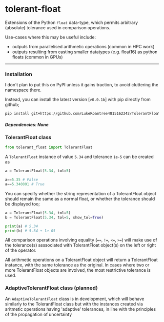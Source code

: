# tolerant-float 

Extensions of the Python `float` data-type, which permits arbitrary (absolute) tolerance used in comparison operations.

Use-cases where this may be useful include:
- outputs from parallelised arithmetic operations (common in HPC work)
- outputs resulting from casting smaller datatypes (e.g. float16) as python floats (common in GPUs)

---

### Installation

I don't plan to put this on PyPI unless it gains traction, to avoid cluttering the namespace there.

Instead, you can install the latest version [`v0.0.1b`] with pip directly from github;
```bash
pip install git+https://github.com/LukeRoantree4815162342/TolerantFloat@v0.0.1b
```

##### Dependencies: None

### TolerantFloat class

```python
from tolerant_float import TolerantFloat
```

A `TolerantFloat` instance of value `5.34` and tolerance `1e-5` can be created as
```python
a = TolerantFloat(5.34, tol=5)

a==5.35 # False
a==5.340001 # True
```

You can specify whether the string representation of a TolerantFloat object should remain the same as a normal float, or whether the tolerance should be displayed too;
```python
a = TolerantFloat(5.34, tol=5)
b = TolerantFloat(5.34, tol=5, show_tol=True)

print(a) # 5.34
print(b) # 5.34 ± 1e-05
```

All comparison operations involving equality (`==`, `!=`, `<=`, `>=`) will make use of the tolerance(s) asssociated with TolerantFloat object(s) on the left or right of the operator.

All arithmetic operations on a TolerantFloat object will return a TolerantFloat instance, with the same tolerance as the original. In cases where two or more TolerantFloat objects are involved, the most restrictive tolerance is used.

### AdaptiveTolerantFloat class (planned)
An `AdaptiveTolerantFloat` class is in development, which will behave similarly to the TolerantFloat class but with the instances created via aritmetic operations having 'adaptive' tolerances, in line with the principles of the propagation of uncertainty
